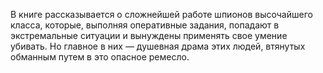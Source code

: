 <!--2016-10-16 11:15:30-->
В книге рассказывается о сложнейшей работе шпионов высочайшего класса, которые, выполняя оперативные задания, попадают в экстремальные ситуации и вынуждены применять свое умение убивать. Но главное в них — душевная драма этих людей, втянутых обманным путем в это опасное ремесло.
